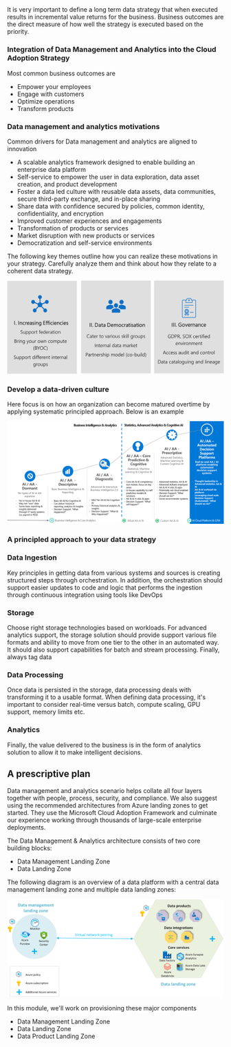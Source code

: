 ##

It is very important to define a long term data strategy that when executed results in incremental value returns for the business. Business outcomes are the direct measure of how well the strategy is executed based on the priority.

### Integration of Data Management and Analytics into the Cloud Adoption Strategy

 Most common business outcomes are

- Empower your employees
- Engage with customers
- Optimize operations
- Transform products

### Data management and analytics motivations

Common drivers for Data management and analytics are aligned to innovation

- A scalable analytics framework designed to enable building an enterprise data platform
- Self-service to empower the user in data exploration, data asset creation, and product development
- Foster a data led culture with reusable data assets, data communities, secure third-party exchange, and in-place sharing
- Share data with confidence secured by policies, common identity, confidentiality, and encryption
- Improved customer experiences and engagements
- Transformation of products or services
- Market disruption with new products or services
- Democratization and self-service environments

The following key themes outline how you can realize these motivations in your strategy. Carefully analyze them and think about how they relate to a coherent data strategy.

![Key Themes](../media/strategy-key-themes.png)

### Develop a data-driven culture

Here focus is on how an organization can become matured overtime by applying systematic principled approach. Below is an example

![Data Strategy Maturity](../media/data-strategy-maturity.png)



### A principled approach to your data strategy

### Data Ingestion

Key principles in getting data from various systems and sources is creating structured steps through orchestration. In addition, the orchestration should support easier updates to code and logic that performs the ingestion through continuous integration using tools like DevOps

### Storage

Choose right storage technologies based on workloads.  For advanced analytics support, the storage solution should provide support various file formats and ability to move from one tier to the other in an automated way. It should also support capabilities for batch and stream processing. Finally, always tag data

### Data Processing

Once data is persisted in the storage, data processing deals with transforming it to a usable format. When defining data processing, it's important to consider real-time versus batch, compute scaling, GPU support, memory limits etc.

### Analytics

Finally, the value delivered to the business is in the form of analytics solution to allow it to make intelligent decisions.

## A prescriptive plan

Data management and analytics scenario helps collate all four layers together with people, process, security, and compliance. We also suggest using the recommended architectures from Azure landing zones to get started. They use the Microsoft Cloud Adoption Framework and culminate our experience working through thousands of large-scale enterprise deployments.

The Data Management & Analytics architecture consists of two core building blocks:

- Data Management Landing Zone
- Data Landing Zone

The following diagram is an overview of a data platform with a central data management landing zone and multiple data landing zones:

![Single landing zones](../media/high-level-design-single-data-landing-zone.png)

In this module, we'll work on provisioning these major components

- Data Management Landing Zone
- Data Landing Zone
- Data Product Landing Zone
